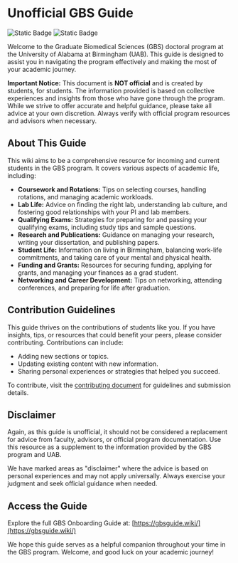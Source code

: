 # Unofficial GBS Guide

![Static Badge](https://img.shields.io/badge/documentation-ongoing-blue)
![Static Badge](https://img.shields.io/badge/status-in%20progress-orange)

Welcome to the Graduate Biomedical Sciences (GBS) doctoral program at the University of Alabama at Birmingham (UAB). This guide is designed to assist you in navigating the program effectively and making the most of your academic journey.

**Important Notice:** This document is **NOT official** and is created by students, for students. The information provided is based on collective experiences and insights from those who have gone through the program. While we strive to offer accurate and helpful guidance, please take all advice at your own discretion. Always verify with official program resources and advisors when necessary.

## About This Guide

This wiki aims to be a comprehensive resource for incoming and current students in the GBS program. It covers various aspects of academic life, including:

- **Coursework and Rotations:** Tips on selecting courses, handling rotations, and managing academic workloads.
- **Lab Life:** Advice on finding the right lab, understanding lab culture, and fostering good relationships with your PI and lab members.
- **Qualifying Exams:** Strategies for preparing for and passing your qualifying exams, including study tips and sample questions.
- **Research and Publications:** Guidance on managing your research, writing your dissertation, and publishing papers.
- **Student Life:** Information on living in Birmingham, balancing work-life commitments, and taking care of your mental and physical health.
- **Funding and Grants:** Resources for securing funding, applying for grants, and managing your finances as a grad student.
- **Networking and Career Development:** Tips on networking, attending conferences, and preparing for life after graduation.

## Contribution Guidelines

This guide thrives on the contributions of students like you. If you have insights, tips, or resources that could benefit your peers, please consider contributing. Contributions can include:

- Adding new sections or topics.
- Updating existing content with new information.
- Sharing personal experiences or strategies that helped you succeed.

To contribute, visit the [contributing document](./.github/CONTRIBUTING.md) for guidelines and submission details.

## Disclaimer

Again, as this guide is unofficial, it should not be considered a replacement for advice from faculty, advisors, or official program documentation. Use this resource as a supplement to the information provided by the GBS program and UAB.

We have marked areas as "disclaimer" where the advice is based on personal experiences and may not apply universally. Always exercise your judgment and seek official guidance when needed.

## Access the Guide

Explore the full GBS Onboarding Guide at: [https://gbsguide.wiki/](https://gbsguide.wiki/)

We hope this guide serves as a helpful companion throughout your time in the GBS program. Welcome, and good luck on your academic journey!
